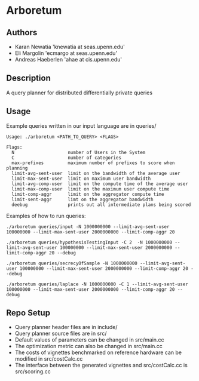 # Arboretum 

## Authors
- Karan Newatia 'knewatia at seas.upenn.edu'
- Eli Margolin 'ecmargo at seas.upenn.edu'
- Andreas Haeberlen 'ahae at cis.upenn.edu'

## Description 
A query planner for distributed differentially private queries 

## Usage 
Example queries written in our input language are in queries/

```
Usage: ./arboretum <PATH_TO_QUERY> <FLAGS>

Flags:
  N                    number of Users in the System
  C                    number of categories
  max-prefixes         maximum number of prefixes to score when planning
  limit-avg-sent-user  limit on the bandwidth of the average user
  limit-max-sent-user  limit on maximum user bandwidth
  limit-avg-comp-user  limit on the compute time of the average user
  limit-max-comp-user  limit on the maximum user compute time
  limit-comp-aggr      limit on the aggregator compute time
  limit-sent-aggr      limt on the aggregator bandwidth
  deebug               prints out all intermediate plans being scored
```

Examples of how to run queries:
```
./arboretum queries/input -N 1000000000 --limit-avg-sent-user 100000000 --limit-max-sent-user 2000000000 --limit-comp-aggr 20

./arboretum queries/hypothesisTestingInput -C 2  -N 1000000000 --limit-avg-sent-user 100000000 --limit-max-sent-user 2000000000 --limit-comp-aggr 20 --debug

./arboretum queries/secrecyOfSample -N 1000000000 --limit-avg-sent-user 100000000 --limit-max-sent-user 2000000000 --limit-comp-aggr 20 --debug

./arboretum queries/laplace -N 1000000000 -C 1 --limit-avg-sent-user 100000000 --limit-max-sent-user 2000000000 --limit-comp-aggr 20 --debug
```

## Repo Setup 
- Query planner header files are in include/
- Query planner source files are in src/
- Default values of parameters can be changed in src/main.cc
- The optimization metric can also be changed in src/main.cc
- The costs of vignettes benchmarked on reference hardware can be modified in src/costCalc.cc
- The interface between the generated vignettes and src/costCalc.cc is src/scoring.cc
